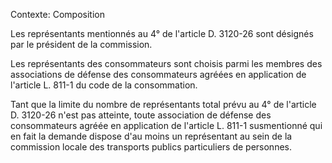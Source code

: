 Contexte: Composition

Les représentants mentionnés au 4° de l'article D. 3120-26 sont désignés par le président de la commission.

Les représentants des consommateurs sont choisis parmi les membres des associations de défense des consommateurs agréées en application de l'article L. 811-1 du code de la consommation.

Tant que la limite du nombre de représentants total prévu au 4° de l'article D. 3120-26 n'est pas atteinte, toute association de défense des consommateurs agréée en application de l'article L. 811-1 susmentionné qui en fait la demande dispose d'au moins un représentant au sein de la commission locale des transports publics particuliers de personnes.